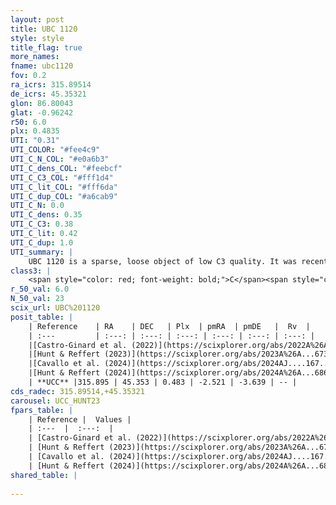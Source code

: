 ```yaml
---
layout: post
title: UBC 1120
style: style
title_flag: true
more_names: 
fname: ubc1120
fov: 0.2
ra_icrs: 315.89514
de_icrs: 45.35321
glon: 86.80043
glat: -0.96242
r50: 6.0
plx: 0.4835
UTI: "0.31"
UTI_COLOR: "#fee4c9"
UTI_C_N_COL: "#e0a6b3"
UTI_C_dens_COL: "#feebcf"
UTI_C_C3_COL: "#fff1d4"
UTI_C_lit_COL: "#fff6da"
UTI_C_dup_COL: "#a6cab9"
UTI_C_N: 0.0
UTI_C_dens: 0.35
UTI_C_C3: 0.38
UTI_C_lit: 0.42
UTI_C_dup: 1.0
UTI_summary: |
    UBC 1120 is a sparse, loose object of low C3 quality. It was recently reported in the literature.<br><br><span style="color: #99180f; font-weight: bold;">Warning: </span>contains less than 25 stars with <i>P>0.5</i> estimated.
class3: |
    <span style="color: red; font-weight: bold;">C</span><span style="color: #FFC300; font-weight: bold;">B</span>
r_50_val: 6.0
N_50_val: 23
scix_url: UBC%201120
posit_table: |
    | Reference    | RA    | DEC   | Plx  | pmRA  | pmDE   |  Rv  |
    | :---         | :---: | :---: | :---: | :---: | :---: | :---: |
    |[Castro-Ginard et al. (2022)](https://scixplorer.org/abs/2022A%26A...661A.118C) | 315.88 | 45.3 | 0.48 | -2.51 | -3.63 | -- |
    |[Hunt & Reffert (2023)](https://scixplorer.org/abs/2023A%26A...673A.114H) | 315.99 | 45.381 | 0.484 | -2.506 | -3.617 | -- |
    |[Cavallo et al. (2024)](https://scixplorer.org/abs/2024AJ....167...12C) | 315.89 | 45.325 | 0.482 | -- | -- | -- |
    |[Hunt & Reffert (2024)](https://scixplorer.org/abs/2024A%26A...686A..42H) | 315.99 | 45.381 | 0.484 | -2.506 | -3.617 | -- |
    | **UCC** |315.895 | 45.353 | 0.483 | -2.521 | -3.639 | -- | 
cds_radec: 315.89514,+45.35321
carousel: UCC_HUNT23
fpars_table: |
    | Reference |  Values |
    | :---  |  :---:  |
    | [Castro-Ginard et al. (2022)](https://scixplorer.org/abs/2022A%26A...661A.118C) | `AV=1.318, Dist=2142, logAge=7.647` |
    | [Hunt & Reffert (2023)](https://scixplorer.org/abs/2023A%26A...673A.114H) | `AV50=1.605, diffAV50=1.489, MOD50=11.459, logAge50=7.814` |
    | [Cavallo et al. (2024)](https://scixplorer.org/abs/2024AJ....167...12C) | `AV50=1.92, dMod50=11.81, logAge50=7.62, [Fe/H]50=0.42` |
    | [Hunt & Reffert (2024)](https://scixplorer.org/abs/2024A%26A...686A..42H) | `MassJ=109.510` |
shared_table: |
    
---
```


